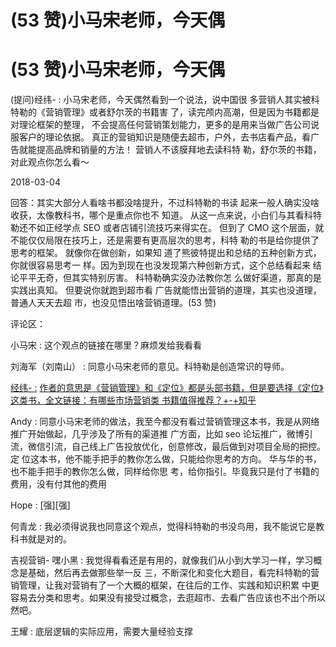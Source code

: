 # (53 赞)小马宋老师，今天偶

# (53 赞)小马宋老师，今天偶

(提问)经纬- : 小马宋老师，今天偶然看到一个说法，说中国很 多营销人其实被科特勒的《营销管理》或者舒尔茨的书籍害 了，读完颅内高潮，但是因为书籍都是对理论框架的整理， 不会提高任何营销策划能力，更多的是用来当做广告公司说 服客户的理论依据。 真正的营销知识是随便去超市，户外，去书店看产品，看广 告就能提高品牌和销量的方法！ 营销人不该膜拜地去读科特 勒，舒尔茨的书籍，对此观点你怎么看～

2018-03-04

回答：其实大部分人看啥书都没啥提升，不过科特勒的书读 起来一般人确实没啥收获，太像教科书，哪个是重点你也不 知道。 从这一点来说，小白们与其看科特勒还不如正经学点 SEO 或者店铺引流技巧来得实在。 但到了 CMO 这个层面，就 不能仅仅局限在技巧上，还是需要有更高层次的思考，科特 勒的书是给你提供了思考的框架。 就像你在做创新，如果知 道了熊彼特提出和总结的五种创新方式，你就很容易思考一 样。因为到现在也没发现第六种创新方式，这个总结看起来 结论平平无奇，但其实特别厉害。 科特勒确实没办法教你怎 么做好渠道，那真的是实践出真知。 但要说你就跑到超市看 广告就能悟出营销的道理，其实也没道理，普通人天天去超 市，也没见悟出啥营销道理。(53 赞)

评论区：

小马宋 : 这个观点的链接在哪里？麻烦发给我看看

刘海军（刘南山） : 同意小马宋老师的意见。科特勒是创造常识的导师。

[经纬](https://www.zhihu.com/question/20029290/answer/115595302)[- :](https://www.zhihu.com/question/20029290/answer/115595302) [作者的意思是《营销管理》和《定位》都是头部书籍，但是要选择《定位》这类书，全文链接：](https://www.zhihu.com/question/20029290/answer/115595302)[有哪些市场营销类 书籍值得推荐？](https://www.zhihu.com/question/20029290/answer/115595302)[+-+](https://www.zhihu.com/question/20029290/answer/115595302)[知乎](https://www.zhihu.com/question/20029290/answer/115595302)

Andy : 同意小马宋老师的做法，我至今都没有看过营销管理这本书，我是从网络推广开始做起，几乎涉及了所有的渠道推 广方面，比如 seo 论坛推广，微博引流，微信引流，自己线上广告投放优化，创意修改，最后做到对项目全局的把控。 定 位这本书，他不能手把手的教你怎么做，只能给你思考的方向。 华与华的书，也不能手把手的教你怎么做，同样给你思 考，给你指引。毕竟我只是付了书籍的费用，没有付其他的费用

Hope : [强][强]

何青龙 : 我必须得说我也同意这个观点，觉得科特勒的书没鸟用，我不能说它是教科书就是对的。

吉视营销- 嘿小黑 : 我觉得看看还是有用的，就像我们从小到大学习一样，学习概念是基础，然后再去做那些举一反 三，不断深化和变化大题目，看完科特勒的营销管理，让我对营销有了一个大概的框架，在往后的工作、实践和知识积累 中更容易去分类和思考。如果没有接受过概念，去逛超市、去看广告应该也不出个所以然吧。

王耀 : 底层逻辑的实际应用，需要大量经验支撑